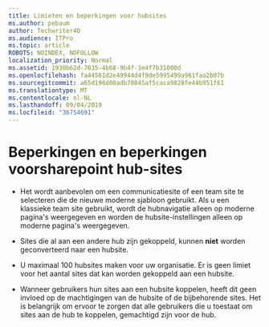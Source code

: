 ```yaml
---
title: Limieten en beperkingen voor hubsites
ms.author: pebaum
author: Techwriter40
ms.audience: ITPro
ms.topic: article
ROBOTS: NOINDEX, NOFOLLOW
localization_priority: Normal
ms.assetid: 1930b62d-7035-4b68-9b4f-3e4f7b31000d
ms.openlocfilehash: fa44561d2e49944d4f9de5995499a961faa2b07b
ms.sourcegitcommit: a65d196d00adb70045af5caca9828fe44b951f61
ms.translationtype: MT
ms.contentlocale: nl-NL
ms.lasthandoff: 09/04/2019
ms.locfileid: "36754691"
---
```

# <a name="sharepoint-hub-site-limits-and-restrictions"></a>Beperkingen en beperkingen voorsharepoint hub-sites

- Het wordt aanbevolen om een communicatiesite of een team site te selecteren die de nieuwe moderne sjabloon gebruikt. Als u een klassieke team site gebruikt, wordt de hubnavigatie alleen op moderne pagina's weergegeven en worden de hubsite-instellingen alleen op moderne pagina's weergegeven.

- Sites die al aan een andere hub zijn gekoppeld, kunnen **niet** worden geconverteerd naar een hubsite.

- U maximaal 100 hubsites maken voor uw organisatie. Er is geen limiet voor het aantal sites dat kan worden gekoppeld aan een hubsite.

- Wanneer gebruikers hun sites aan een hubsite koppelen, heeft dit geen invloed op de machtigingen van de hubsite of de bijbehorende sites. Het is belangrijk om ervoor te zorgen dat alle gebruikers die u toestaat om sites aan de hub te koppelen, gemachtigd zijn voor de hub.


